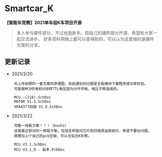 # Smartcar_K
**【智能车竞赛】2021单车组K车项目开源**

> 本人参与硬件部分，不过也是新手。把自己的硬件部分开源，希望和大家一起交流进步。
好多资料网络上都可以查得到的，可以认为这里做的是硬件方案的分享。

## 更新记录 ##

 - 2021/3/20

        先上传前期的一套方案的原理图，目前遇到的问题是主板模块下载程序成功率较低。
        可能是MCU供电和USB转TTL电压因为分开供电，电压不稳造成的。

        MCU.~(118).SchDoc
        MOTOR V1.1.SchDoc
        OPA4377四路 V2.0.SchDoc
 - 2021/3/22

        究极一体板方案！！！（bushi）
        这是最近尝试的一体板方案，包括全桥驱动芯片和四电感运放部分，希望不要出问题。
        顺便加上个自己的pcb空板，可以全贴合K车惹。
        
        MCU V3.1.SchDoc
        MCU V3.1_0 - 副本.PcbDoc
